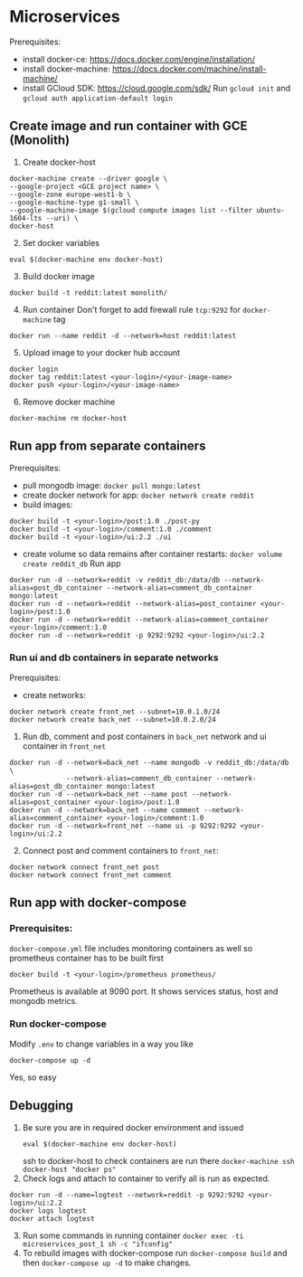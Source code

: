 # Microservices
Prerequisites:
- install docker-ce: https://docs.docker.com/engine/installation/
- install docker-machine: https://docs.docker.com/machine/install-machine/
- install GCloud SDK: https://cloud.google.com/sdk/
  Run `gcloud init` and `gcloud auth application-default login`
## Create image and run container with GCE (Monolith)
1. Create docker-host
```
docker-machine create --driver google \
--google-project <GCE project name> \
--google-zone europe-west1-b \
--google-machine-type g1-small \
--google-machine-image $(gcloud compute images list --filter ubuntu-1604-lts --uri) \
docker-host
```
2. Set docker variables
```
eval $(docker-machine env docker-host)
```
3. Build docker image
```
docker build -t reddit:latest monolith/
```
4. Run container
Don't forget to add firewall rule `tcp:9292` for `docker-machine` tag
```
docker run --name reddit -d --network=host reddit:latest
```
5. Upload image to your docker hub account
```
docker login
docker tag reddit:latest <your-login>/<your-image-name>
docker push <your-login>/<your-image-name>
```
6. Remove docker machine
```
docker-machine rm docker-host
```
## Run app from separate containers
Prerequisites:
- pull mongodb image: `docker pull mongo:latest`
- create docker network for app: `docker network create reddit`
- build images:
```
docker build -t <your-login>/post:1.0 ./post-py
docker build -t <your-login>/comment:1.0 ./comment
docker build -t <your-login>/ui:2.2 ./ui
```
- create volume so data remains after container restarts: `docker volume create reddit_db`
Run app
```
docker run -d --network=reddit -v reddit_db:/data/db --network-alias=post_db_container --network-alias=comment_db_container mongo:latest
docker run -d --network=reddit --network-alias=post_container <your-login>/post:1.0
docker run -d --network=reddit --network-alias=comment_container <your-login>/comment:1.0
docker run -d --network=reddit -p 9292:9292 <your-login>/ui:2.2
```
### Run ui and db containers in separate networks
Prerequisites:
- create networks:
```
docker network create front_net --subnet=10.0.1.0/24
docker network create back_net --subnet=10.0.2.0/24
```
1. Run db, comment and post containers in `back_net` network and ui container in `front_net`
```
docker run -d --network=back_net --name mongodb -v reddit_db:/data/db \
              --network-alias=comment_db_container --network-alias=post_db_container mongo:latest
docker run -d --network=back_net --name post --network-alias=post_container <your-login>/post:1.0
docker run -d --network=back_net --name comment --network-alias=comment_container <your-login>/comment:1.0
docker run -d --network=front_net --name ui -p 9292:9292 <your-login>/ui:2.2
```
2. Connect post and comment containers to `front_net`:
```
docker network connect front_net post
docker network connect front_net comment
```
## Run app with docker-compose
### Prerequisites:
`docker-compose.yml` file includes monitoring containers as well so prometheus container has to be built first
```
docker build -t <your-login>/prometheus prometheus/
```
Prometheus is available at 9090 port. It shows services status, host and mongodb metrics.
### Run docker-compose
Modify `.env` to change variables in a way you like
```
docker-compose up -d
```
Yes, so easy
## Debugging
1. Be sure you are in required docker environment and issued
   ```
   eval $(docker-machine env docker-host)
   ```
   ssh to docker-host to check containers are run there `docker-machine ssh docker-host "docker ps"`
2. Check logs and attach to container to verify all is run as expected.   
```
docker run -d --name=logtest --network=reddit -p 9292:9292 <your-login>/ui:2.2
docker logs logtest
docker attach logtest
```
3. Run some commands in running container `docker exec -ti microservices_post_1 sh -c "ifconfig"`
4. To rebuild images with docker-compose run `docker-compose build` and then `docker-compose up -d` to make changes.
